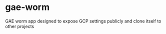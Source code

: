 # gae-worm
GAE worm app designed to expose GCP settings publicly and clone itself to other projects
